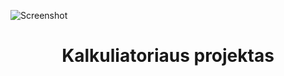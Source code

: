 ![Screenshot](https://github.com/egidijus78/egidijus78/blob/main/img/tkinter%20logo1.jpg)











<h1 align="center"> Kalkuliatoriaus projektas </h1>
<h4 align="center"> </h4>




